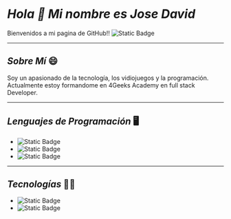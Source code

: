 # ***Hola 👋 Mi nombre es Jose David***

 Bienvenidos a mi pagina de GitHub!! ![Static Badge](https://img.shields.io/badge/deividliz-181717?style=flat&logo=github&logoColor=white)

***

## _Sobre Mí_ 😄 
Soy un apasionado de la tecnología, los vidiojuegos y la programación. Actualmente estoy formandome en 4Geeks Academy en full stack Developer.

***

## *Lenguajes de Programación* 🖥️

- ![Static Badge](https://img.shields.io/badge/HTML-0000ff?style=flat&logo=html5&logoColor=white)
- ![Static Badge](https://img.shields.io/badge/CSS-563d7c?&style=flat&logo=css3&logoColor=white)
- ![Static Badge](https://img.shields.io/badge/JavaScript-323330?style=flat&logo=javascript&logoColor=F7DF1E)

***

## *Tecnologías* 👨‍💻
- ![Static Badge](https://img.shields.io/badge/Bootstrap-7952B3?style=flat&logo=bootstrap&logoColor=white)
- ![Static Badge](https://img.shields.io/badge/Git-%23000.svg?style=for-the-badge&logo=windows&logoColor=white)




<!--
**deividliz/deividliz** is a ✨ _special_ ✨ repository because its `README.md` (this file) appears on your GitHub profile.

Here are some ideas to get you started:

- 🔭 I’m currently working on ...
- 🌱 I’m currently learning ...
- 👯 I’m looking to collaborate on ...
- 🤔 I’m looking for help with ...
- 💬 Ask me about ...
- 📫 How to reach me: ...
- 😄 Pronouns: ...
- ⚡ Fun fact: ...
-->
